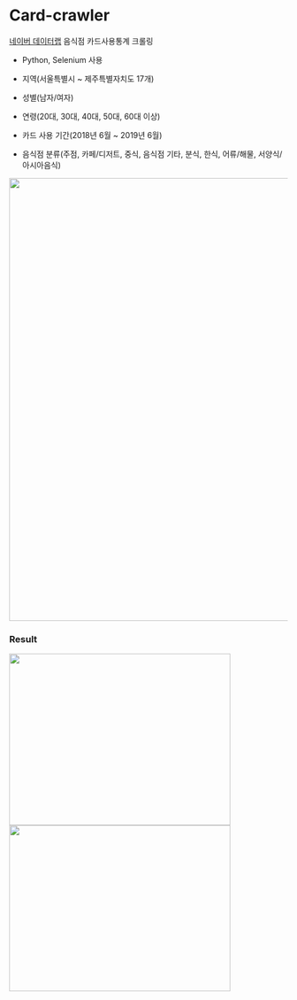 # Card-crawler

[네이버 데이터랩](https://datalab.naver.com/local/card_result.naver) 음식점 카드사용통계 크롤링 

- Python, Selenium 사용

- 지역(서울특별시 ~ 제주특별자치도 17개)
- 성별(남자/여자)
- 연령(20대, 30대, 40대, 50대, 60대 이상)
- 카드 사용 기간(2018년 6월 ~ 2019년 6월)
- 음식점 분류(주점, 카페/디저트, 중식, 음식점 기타, 분식, 한식, 어류/해물, 서양식/아시아음식)

<img src="https://screenshot-for-github.s3.ap-northeast-2.amazonaws.com/스크린샷+2019-07-24+오전+12.05.13.png" width="600" height="800"/>

<br/>

### Result

<img src="https://screenshot-for-github.s3.ap-northeast-2.amazonaws.com/스크린샷+2019-07-24+오전+12.17.32.png" width="400" height="310"/>

<br/>

<img src="https://screenshot-for-github.s3.ap-northeast-2.amazonaws.com/스크린샷+2019-07-24+오전+12.17.51.png" width="400" height="300"/>